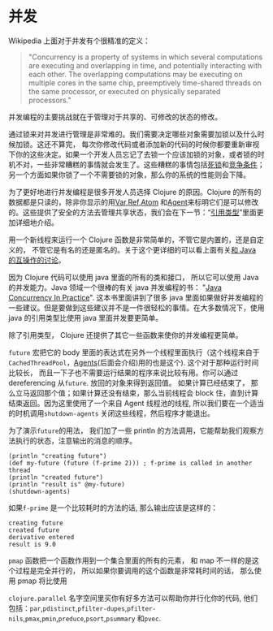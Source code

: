 # 并发

Wikipedia 上面对于并发有个很精准的定义：

> "Concurrency is a property of systems in which several computations are executing and overlapping in time, and potentially interacting with each other. The overlapping computations may be executing on multiple cores in the same chip, preemptively time-shared threads on the same processor, or executed on physically separated processors."

并发编程的主要挑战就在于管理对于共享的、可修改的状态的修改。

通过锁来对并发进行管理是非常难的。我们需要决定哪些对象需要加锁以及什么时候加锁。这还不算完， 每次你修改代码或者添加新的代码的时候你都要重新审视下你的这些决定。如果一个开发人员忘记了去锁一个应该加锁的对象，或者锁的时机不对，一些非常糟糕的事情就会发生了。这些糟糕的事情包括[死锁](http://en.wikipedia.org/wiki/Deadlock)和[竞争条件](http://en.wikipedia.org/wiki/Race_condition)；另一个方面如果你锁了一个不需要锁的对象，那么你的系统的性能则会下降。

为了更好地进行并发编程是很多开发人员选择 Clojure 的原因。Clojure 的所有的数据都是只读的，除非你显示的用[Var](#Vars),[Ref](http://java.ociweb.com/mark/clojure/article.html#Refs),[Atom](#Atoms) 和[Agent](#Agents)来标明它们是可以修改的。这些提供了安全的方法去管理共享状态，我们会在下一节：“[引用类型](#reference-typs)”里面更加详细地介绍。

用一个新线程来运行一个 Clojure 函数是非常简单的，不管它是内置的，还是自定义的， 不管它是有名的还是匿名的。关于这个更详细的可以看上面有关[和 Java 的互操作的讨论](#java-interoperability)。

因为 Clojure 代码可以使用 java 里面的所有的类和接口， 所以它可以使用 Java 的并发能力。Java 领域一个很棒的有关 java 并发编程的书： "[Java Concurrency In Practice](http://jcip.net/)". 这本书里面讲到了很多 java 里面如果做好并发编程的一些建议。但是要做到这些建议并不是一件很轻松的事情。在大多数情况下，使用 java 的引用类型比使用 java 里面并发要更简单。

除了引用类型， Clojure 还提供了其它一些函数来使你的并发编程更简单。

`future` 宏把它的 body 里面的表达式在另外一个线程里面执行（这个线程来自于`CachedThreadPool`，[Agents](#Agents)(后面会介绍)用的也是这个). 这个对于那种运行时间比较长， 而且一下子也不需要运行结果的程序来说比较有用。你可以通过 dereferencing 从`future`. 放回的对象来得到返回值。 如果计算已经结束了， 那么立马返回那个值；如果计算还没有结束，那么当前线程会 block 住，直到计算结束返回。因为这里使用了一个来自 Agent 线程池的线程, 所以我们要在一个适当的时机调用`shutdown-agents` 关闭这些线程，然后程序才能退出。

为了演示`future`的用法， 我们加了一些 println 的方法调用，它能帮助我们观察方法执行的状态，注意输出的消息的顺序。

```
(println "creating future")
(def my-future (future (f-prime 2))) ; f-prime is called in another thread
(println "created future")
(println "result is" @my-future)
(shutdown-agents)
```

如果`f-prime` 是一个比较耗时的方法的话, 那么输出应该是这样的：

```
creating future
created future
derivative entered
result is 9.0
```

`pmap` 函数把一个函数作用到一个集合里面的所有的元素， 和 map 不一样的是这个过程是完全并行的， 所以如果你要调用的这个函数是非常耗时间的话， 那么使用 pmap 将比使用

`clojure.parallel` 名字空间里买你有好多方法可以帮助你并行化你的代码, 他们包括：`par`,`pdistinct`,`pfilter-dupes`,`pfilter-nils`,`pmax`,`pmin`,`preduce`,`psort`,`psummary` 和`pvec`.
